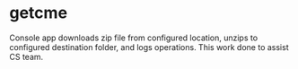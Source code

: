 # getcme
Console app downloads zip file from configured location, unzips to configured destination folder, and logs operations.
This work done to assist CS team.
